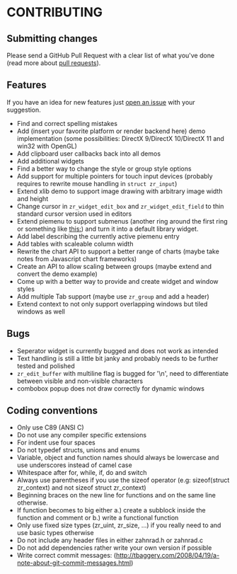 CONTRIBUTING
============
## Submitting changes
Please send a GitHub Pull Request with a clear list of what you've done (read more about [pull requests](http://help.github.com/pull-requests/)). 

## Features
If you have an idea for new features just [open an issue](https://github.com/vurtun/zahnrad/issues) with your suggestion.
  * Find and correct spelling mistakes
  * Add (insert your favorite platform or render backend here) demo implementation (some possibilities: DirectX 9/DirectX 10/DirectX 11 and win32 with OpenGL)
  * Add clipboard user callbacks back into all demos
  * Add additional widgets
  * Find a better way to change the style or group style options
  * Add support for multiple pointers for touch input devices (probably requires to rewrite mouse handling in `struct zr_input`)
  * Extend xlib demo to support image drawing with arbitrary image width and height
  * Change cursor in `zr_widget_edit_box` and `zr_widget_edit_field` to thin standard cursor version used in editors
  * Extend piemenu to support submenus (another ring around the first ring or something like [this:](http://gdj.gdj.netdna-cdn.com/wp-content/uploads/2013/02/ui+concepts+13.gif)) and turn it into a default library widget.
  * Add label describing the currently active piemenu entry
  * Add tables with scaleable column width
  * Rewrite the chart API to support a better range of charts (maybe take notes from Javascript chart frameworks) 
  * Create an API to allow scaling between groups (maybe extend and convert the demo example)
  * Come up with a better way to provide and create widget and window styles
  * Add multiple Tab support (maybe use `zr_group` and add a header)  
  * Extend context to not only support overlapping windows but tiled windows as well

## Bugs
  * Seperator widget is currently bugged and does not work as intended
  * Text handling is still a little bit janky and probably needs to be further tested and polished
  * `zr_edit_buffer` with multiline flag is bugged for '\n', need to differentiate between visible and non-visible characters
  * combobox popup does not draw correctly for dynamic windows

## Coding conventions
  * Only use C89 (ANSI C)
  * Do not use any compiler specific extensions
  * For indent use four spaces
  * Do not typedef structs, unions and enums
  * Variable, object and function names should always be lowercase and use underscores instead of camel case
  * Whitespace after for, while, if, do and switch
  * Always use parentheses if you use the sizeof operator (e.g: sizeof(struct zr_context) and not sizeof struct zr_context)
  * Beginning braces on the new line for functions and on the same line otherwise.
  * If function becomes to big either a.) create a subblock inside the function and comment or b.) write a functional function 
  * Only use fixed size types (zr_uint, zr_size, ...) if you really need to and use basic types otherwise
  * Do not include any header files in either zahnrad.h or zahnrad.c
  * Do not add dependencies rather write your own version if possible
  * Write correct commit messages: (http://tbaggery.com/2008/04/19/a-note-about-git-commit-messages.html) 
